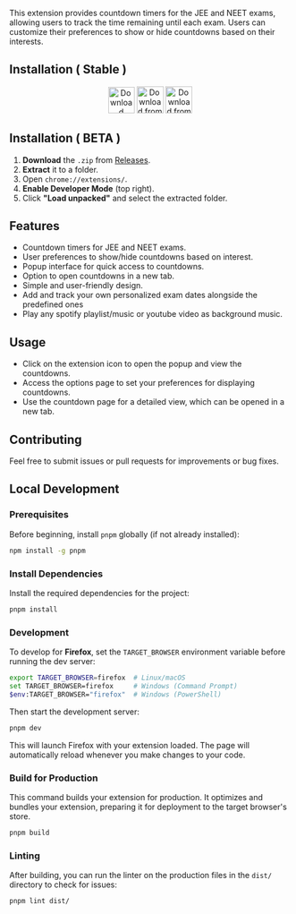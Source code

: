 This extension provides countdown timers for the JEE and NEET exams, allowing users to track the time remaining until each exam. Users can customize their preferences to show or hide countdowns based on their interests.

## Installation ( Stable )

<p align="center">
    <a href="https://github.com/NovatraX/exam-countdown-extension/releases/"><img src="https://img.shields.io/badge/GitHub-blue?style=for-the-badge&logo=github&logoColor=white&labelColor=grey&color=blue" alt="Download from GitHub" height="47" /></a>
    <a href="https://chromewebstore.google.com/detail/mhjcpnnmmalddidegkfcempomlpkkdan"><img src="https://github.com/user-attachments/assets/20a6e44b-fd46-4e6c-8ea6-aad436035753" alt="Download from Chrome Web Store" height="48" /></a>
    <a href="https://addons.mozilla.org/en-US/firefox/addon/exam-countdown/"><img src="https://github.com/user-attachments/assets/c0e99e6b-97cf-4af2-9737-099db7d3538b" alt="Download from Mozilla Add-ons" height="48" /></a>
</p>

## Installation ( BETA )

1. **Download** the `.zip` from [Releases](https://github.com/NovatraX/jee-neet-extension/releases/).
2. **Extract** it to a folder.
3. Open `chrome://extensions/`.
4. **Enable Developer Mode** (top right).
5. Click **"Load unpacked"** and select the extracted folder.

## Features

- Countdown timers for JEE and NEET exams.
- User preferences to show/hide countdowns based on interest.
- Popup interface for quick access to countdowns.
- Option to open countdowns in a new tab.
- Simple and user-friendly design.
- Add and track your own personalized exam dates alongside the predefined ones
- Play any spotify playlist/music or youtube video as background music.


## Usage
- Click on the extension icon to open the popup and view the countdowns.
- Access the options page to set your preferences for displaying countdowns.
- Use the countdown page for a detailed view, which can be opened in a new tab.

## Contributing

Feel free to submit issues or pull requests for improvements or bug fixes.

## Local Development

### Prerequisites
Before beginning, install `pnpm` globally (if not already installed):

```bash
npm install -g pnpm
```

### Install Dependencies
Install the required dependencies for the project:

```bash
pnpm install
```

### Development 
To develop for **Firefox**, set the `TARGET_BROWSER` environment variable before running the dev server:

```bash
export TARGET_BROWSER=firefox  # Linux/macOS
set TARGET_BROWSER=firefox     # Windows (Command Prompt)
$env:TARGET_BROWSER="firefox"  # Windows (PowerShell)
```

Then start the development server:

```bash
pnpm dev
```

This will launch Firefox with your extension loaded. The page will automatically reload whenever you make changes to your code.

### Build for Production
This command builds your extension for production. It optimizes and bundles your extension, preparing it for deployment to the target browser's store.

```bash
pnpm build
```

### Linting
After building, you can run the linter on the production files in the `dist/` directory to check for issues:

```bash
pnpm lint dist/
```
